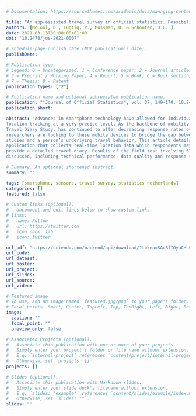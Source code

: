 ```yaml
---
# Documentation: https://sourcethemes.com/academic/docs/managing-content/

title: "An app-assisted travel survey in official statistics. Possibilities and challenges"
authors: [McCool, D., Lugtig, P., Mussman, O. & Schouten, J.G. ]
date: 2021-03-13T00:00:00+01:00
doi: "10.2478/jos-2021-0007"

# Schedule page publish date (NOT publication's date).
publishDate:

# Publication type.
# Legend: 0 = Uncategorized; 1 = Conference paper; 2 = Journal article;
# 3 = Preprint / Working Paper; 4 = Report; 5 = Book; 6 = Book section;
# 7 = Thesis; 8 = Patent
publication_types: ["2"]

# Publication name and optional abbreviated publication name.
publication: "*Journal of Official Statistics*, vol. 37, 149-170. 10.2478/jos-2021-0007"
publication_short: 

abstract: "Advances in smartphone technology have allowed for individuals to have access to nearcontinuous
location tracking at a very precise level. As the backbone of mobility research, the
Travel Diary Study, has continued to offer decreasing response rates over the years,
researchers are looking to these mobile devices to bridge the gap between self-report recall
studies and a person’s underlying travel behavior. This article details an open-source
application that collects real-time location data which respondents may then annotate to
provide a detailed travel diary. Results of the field test involving 674 participants are
discussed, including technical performance, data quality and response rate."

# Summary. An optional shortened abstract.
summary: ""

tags: [smartphone, sensors, travel survey, statistics netherlands]
categories: []
featured: false

# Custom links (optional).
#   Uncomment and edit lines below to show custom links.
# links:
# - name: Follow
#   url: https://twitter.com
#   icon_pack: fab
#   icon: twitter

url_pdf: "https://sciendo.com/backend/api/download/?token=SAoBfIOyaCHhS3Bj_pZ0LqTN37DM-zkI"
url_code:
url_dataset:
url_poster:
url_project:
url_slides:
url_source:
url_video:

# Featured image
# To use, add an image named `featured.jpg/png` to your page's folder. 
# Focal points: Smart, Center, TopLeft, Top, TopRight, Left, Right, BottomLeft, Bottom, BottomRight.
image:
  caption: ""
  focal_point: ""
  preview_only: false

# Associated Projects (optional).
#   Associate this publication with one or more of your projects.
#   Simply enter your project's folder or file name without extension.
#   E.g. `internal-project` references `content/project/internal-project/index.md`.
#   Otherwise, set `projects: []`.
projects: []

# Slides (optional).
#   Associate this publication with Markdown slides.
#   Simply enter your slide deck's filename without extension.
#   E.g. `slides: "example"` references `content/slides/example/index.md`.
#   Otherwise, set `slides: ""`.
slides: ""
---
```

